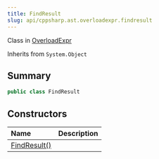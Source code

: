 ```yaml
---
title: FindResult
slug: api/cppsharp.ast.overloadexpr.findresult
---
```

Class in [OverloadExpr](/api/cppsharp/ast/overloadexpr)

Inherits from `System.Object`

## Summary



```csharp
public class FindResult
```

## Constructors

|Name|Description|
|:---|:---|
|[FindResult\(\)](/api/cppsharp/ast/overloadexpr/findresult//ctor)||

